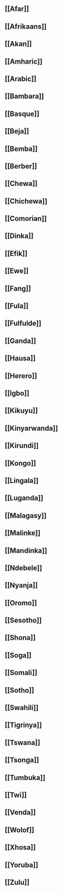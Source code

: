 
## [[Afar]]
## [[Afrikaans]]
## [[Akan]]
## [[Amharic]]
## [[Arabic]]
## [[Bambara]]
## [[Basque]]
## [[Beja]]
## [[Bemba]]
## [[Berber]]
## [[Chewa]]
## [[Chichewa]]
## [[Comorian]]
## [[Dinka]]
## [[Efik]]
## [[Ewe]]
## [[Fang]]
## [[Fula]]
## [[Fulfulde]]
## [[Ganda]]
## [[Hausa]]
## [[Herero]]
## [[Igbo]]
## [[Kikuyu]]
## [[Kinyarwanda]]
## [[Kirundi]]
## [[Kongo]]
## [[Lingala]]
## [[Luganda]]
## [[Malagasy]]
## [[Malinke]]
## [[Mandinka]]
## [[Ndebele]]
## [[Nyanja]]
## [[Oromo]]
## [[Sesotho]]
## [[Shona]]
## [[Soga]]
## [[Somali]]
## [[Sotho]]
## [[Swahili]]
## [[Tigrinya]]
## [[Tswana]]
## [[Tsonga]]
## [[Tumbuka]]
## [[Twi]]
## [[Venda]]
## [[Wolof]]
## [[Xhosa]]
## [[Yoruba]]
## [[Zulu]]